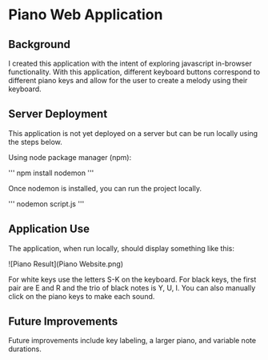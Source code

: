 # Piano Web Application

## Background

I created this application with the intent of exploring javascript in-browser functionality. With this application, different keyboard buttons correspond to different piano keys and allow for the user to create a melody using their keyboard.

## Server Deployment

This application is not yet deployed on a server but can be run locally using the steps below.

Using node package manager (npm):

'''
npm install nodemon
'''

Once nodemon is installed, you can run the project locally.

'''
nodemon script.js
'''


## Application Use

The application, when run locally, should display something like this:

![Piano Result](Piano Website.png)

For white keys use the letters S-K on the keyboard. For black keys, the first pair are E and R and the trio of black notes is Y, U, I. You can also manually click on the piano keys to make each sound.

## Future Improvements

Future improvements include key labeling, a larger piano, and variable note durations.

